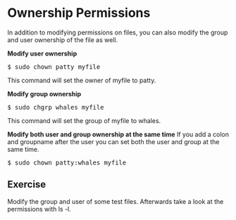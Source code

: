 # Ownership Permissions


In addition to modifying permissions on files, you can also modify the group and user ownership of the file as well. 

<b>Modify user ownership</b>

<pre>$ sudo chown patty myfile</pre>

This command will set the owner of myfile to patty.

<b>Modify group ownership</b>

<pre>$ sudo chgrp whales myfile</pre>

This command will set the group of myfile to whales.

<b>Modify both user and group ownership at the same time</b>
If you add a colon and groupname after the user you can set both the user and group at the same time.

<pre>$ sudo chown patty:whales myfile</pre> 

## Exercise

Modify the group and user of some test files. Afterwards take a look at the permissions with ls -l.

